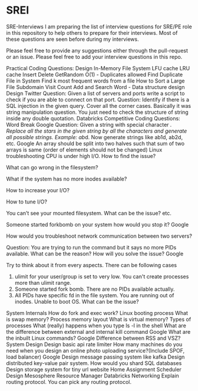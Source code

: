 # SREI
SRE-Interviews
I am preparing the list of interview questions for SRE/PE role in this repository to help others to prepare for their interviews. Most of these questions are seen before during my interviews.

Please feel free to provide any suggestions either through the pull-request or an issue. Please feel free to add your interview questions in this repo.

Practical Coding Questions:
Design In-Memory File System
LFU cache
LRU cache
Insert Delete GetRandom O(1) - Duplicates allowed
Find Duplicate File in System
Find k most frequent words from a file
How to Sort a Large File
Subdomain Visit Count
Add and Search Word - Data structure design
Design Twitter
Question: Given a list of servers and ports write a script to check if you are able to connect on that port.
Question: Identify if there is a SQL injection in the given query. Cover all the corner cases. Basically it was string manipulation question. You just need to check the structure of string inside any double quotation. Databricks
Competitive Coding Questions:
Word Break Google
Question: Given a string with special character *. Replace all the stars in the given string by all the characters and generate all possible strings. Example: ab*d. Now generate strings like ab1d, ab2d, etc. Google
An array should be split into two halves such that sum of two arrays is same (order of elements should not be changed)
Linux troubleshooting
CPU is under high I/O. How to find the issue?

What can go wrong in the filesystem?

What if the system has no more inodes available?

How to increase your I/O?

How to tune I/O?

You can’t see your mounted filesystem. What can be the issue? etc.

Someone started forkbomb on your system how would you stop it? Google

How would you troubleshoot network communication between two servers?

Question: You are trying to run the command but it says no more PIDs available. What can be the reason? How will you solve the issue? Google

Try to think about it from every aspects. There can be following cases
1) ulimit for your user/group is set to very low. You can't create processes more than ulimit range.
2) Someone started fork bomb. There are no PIDs available actually.
3) All PIDs have specific fd in the file system. You are running out of inodes.
Unable to boot OS. What can be the issue?

System Internals
How do fork and exec work?
Linux booting process
What is swap memory?
Process memory layout
What is virtual memory?
Types of processes
What (really) happens when you type ls -l in the shell
What are the difference between external and internal kill command Google
What are the inbuilt Linux commands? Google
Difference between RSS and VSZ?
System Design
Design basic api rate limiter
How many machines do you need when you design an online photo uploading service?(Include SPOF, load balancer) Google
Design message passing system like kafka
Design distributed key-value pair system.
How would you shard SQL databases
Design storage system for tiny url website
Home Assignment
Scheduler Design Mesosphere
Resource Manager Databricks
Networking
Explain routing protocol. You can pick any routing protocol. 
